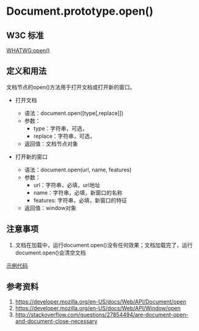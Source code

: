 # Document.prototype.open()

## W3C 标准
[WHATWG:open()](https://html.spec.whatwg.org/#dom-document-open)

## 定义和用法
文档节点的open()方法用于打开文档或打开新的窗口。

- 打开文档
    - 语法：document.open([type[,replace]])
    - 参数：
        - type：字符串，可选，
        - replace：字符串，可选，
    - 返回值：文档节点对象
    
- 打开新的窗口
    - 语法：document.open(url, name, features)
    - 参数：
        - url：字符串，必填，url地址
        - name：字符串，必填，新窗口的名称
        - features: 字符串，必填，新窗口的特征
    - 返回值：window对象

## 注意事项
1. 文档在加载中，运行document.open()没有任何效果；文档加载完了，运行document.open()会清空文档

[示例代码](./open().html)

## 参考资料
1. https://developer.mozilla.org/en-US/docs/Web/API/Document/open
2. https://developer.mozilla.org/en-US/docs/Web/API/Window/open
3. http://stackoverflow.com/questions/27854494/are-document-open-and-document-close-necessary